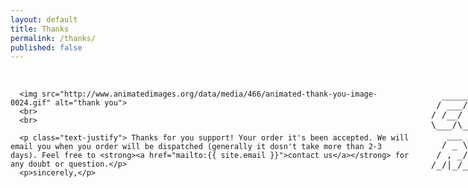 ```yaml
---
layout: default
title: Thanks
permalink: /thanks/
published: false
---
```


<div class="fullWidth">
  <br>
  <div class="small-12 columns">
    <div class="large-5 medium-10 small-12 large-centered columns about text-center">
    
      <img src="http://www.animatedimages.org/data/media/466/animated-thank-you-image-0024.gif" alt="thank you">
      <br>
      <br>
      
      <p class="text-justify"> Thanks for you support! Your order it's been accepted. We will email you when you order will be dispatched (generally it dosn't take more than 2-3 days). Feel free to <strong><a href="mailto:{{ site.email }}">contact us</a></strong> for any doubt or question.</p>
      <p>sincerely,</p>
      
<pre>
   _________ _      _____   ___  ___
  / ___/ __ \ | /| / / _ | / _ \/ _ \
 / /__/ /_/ / |/ |/ / __ |/ , _/ // /
 \___/\____/|__/|__/_/ |_/_/|_/____/
    ___  _____________  ___  ___  ____
   / _ \/ __/ ___/ __ \/ _ \/ _ \/ __/
  / , _/ _// /__/ /_/ / , _/ // /\ \
 /_/|_/___/\___/\____/_/|_/____/___/



</pre>
   </div>
  </div>
</div>
